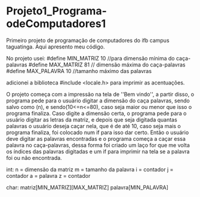 # Projeto1_Programa-odeComputadores1
Primeiro projeto de programação de computadores do ifb campus taguatinga. Aqui apresento meu código.

No projeto usei:
#define MIN_MATRIZ 10 //para dimensão mínima do caça-palavras
#define MAX_MATRIZ 81 // dimensão máxima do caça-palavras
#define MAX_PALAVRA 10 //tamanho máximo das palavras

adicionei a biblioteca #include <locale.h> para imprimir as acentuações.

O projeto começa com a impressão na tela de ''Bem vindo'', a partir disso, o programa pede para o usuário digitar a dimensão do caça palavras, sendo salvo como (n), e sendo(10<=n<=80), caso seja maior ou menor que isso o programa finaliza. 
Caso digite a dimensão certa, o programa pede para o usuário digitar as letras da matriz, e depois que seja digitada quantas palavras o usuário deseja caçar nela, que é de até 10, caso seja mais o programa finaliza, foi colocado num if para isso dar certo. Então o usuário deve digitar as palavras encontradas e o programa começa a caçar essa palavra no caça-palavras, dessa forma foi criado um laço for que me volta os índices das palavras digitadas e um if para imprimir na tela se a palavra foi ou não encontrada.

int: 
n = dimensão da matriz
m = tamanho da palavra
i = contador
j = contador
a = palavra
z = contador

char:
matriz[MIN_MATRIZ][MAX_MATRIZ]
palavra[MIN_PALAVRA]
